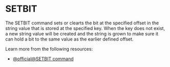 # SETBIT

The SETBIT command sets or clearts the bit at the specified offset in the string value that is stored at the specified key. When the key does not exist, a new string value will be created and the string is grown to make sure it can hold a bit to the same value as the earlier defined offset.

Learn more from the following resources:

- [@official@SETBIT command](https://redis.io/docs/latest/commands/setbit/)